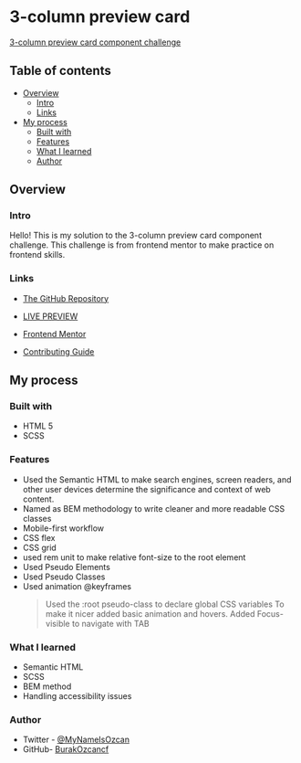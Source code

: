 # 3-column preview card

[3-column preview card component challenge](./design/desktop-preview.jpg)

## Table of contents

- [Overview](#overview)
  - [Intro](#intro)
  - [Links](#links)
- [My process](#my-process)
  - [Built with](#built-with)
  - [Features](#features)
  - [What I learned](#What-I-learned)
  - [Author](#Author)

## Overview

### Intro

Hello! This is my solution to the 3-column preview card component challenge. This challenge is from frontend mentor to make practice on frontend skills.

### Links

- [The GitHub Repository](https://github.com/BurakOzcancf/3-column-preview-card-component-main)

- [LIVE PREVIEW](https://burakozcancf.github.io/3-column-preview-card-component-main/)

- [Frontend Mentor](https://www.frontendmentor.io/)

- [Contributing Guide](https://docs.github.com/en/communities/setting-up-your-project-for-healthy-contributions/setting-guidelines-for-repository-contributors)

## My process

### Built with

- HTML 5
- SCSS

### Features

- Used the Semantic HTML to make search engines, screen readers, and other user devices determine the significance and context of web content.
- Named as BEM methodology to write cleaner and more readable CSS classes
- Mobile-first workflow
- CSS flex
- CSS grid
- used rem unit to make relative font-size to the root element
- Used Pseudo Elements
- Used Pseudo Classes
- Used animation @keyframes
  > Used the :root pseudo-class to declare global CSS variables
  > To make it nicer added basic animation and hovers.
  > Added Focus-visible to navigate with TAB

### What I learned

- Semantic HTML
- SCSS
- BEM method
- Handling accessibility issues

### Author

- Twitter - [@MyNameIsOzcan](https://twitter.com/MyNameIsOzcan)
- GitHub- [BurakOzcancf](https://github.com/BurakOzcancf)
